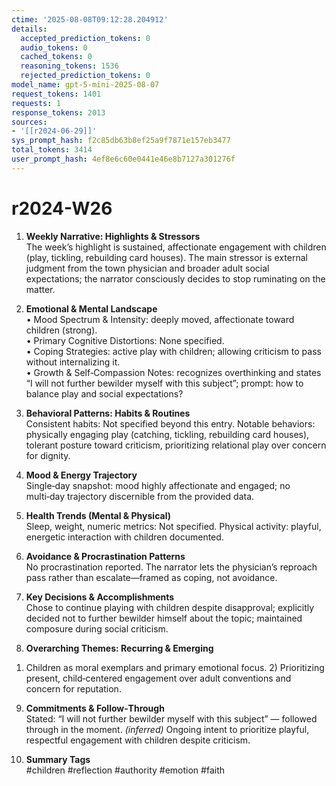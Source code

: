 ```yaml
---
ctime: '2025-08-08T09:12:28.204912'
details:
  accepted_prediction_tokens: 0
  audio_tokens: 0
  cached_tokens: 0
  reasoning_tokens: 1536
  rejected_prediction_tokens: 0
model_name: gpt-5-mini-2025-08-07
request_tokens: 1401
requests: 1
response_tokens: 2013
sources:
- '[[r2024-06-29]]'
sys_prompt_hash: f2c85db63b8ef25a9f7871e157eb3477
total_tokens: 3414
user_prompt_hash: 4ef8e6c60e0441e46e8b7127a301276f
---
```

# r2024-W26

1. **Weekly Narrative: Highlights & Stressors**  
The week’s highlight is sustained, affectionate engagement with children (play, tickling, rebuilding card houses). The main stressor is external judgment from the town physician and broader adult social expectations; the narrator consciously decides to stop ruminating on the matter.

2. **Emotional & Mental Landscape**  
• Mood Spectrum & Intensity: deeply moved, affectionate toward children (strong).  
• Primary Cognitive Distortions: None specified.  
• Coping Strategies: active play with children; allowing criticism to pass without internalizing it.  
• Growth & Self‑Compassion Notes: recognizes overthinking and states “I will not further bewilder myself with this subject”; prompt: how to balance play and social expectations?

3. **Behavioral Patterns: Habits & Routines**  
Consistent habits: Not specified beyond this entry. Notable behaviors: physically engaging play (catching, tickling, rebuilding card houses), tolerant posture toward criticism, prioritizing relational play over concern for dignity.

4. **Mood & Energy Trajectory**  
Single‑day snapshot: mood highly affectionate and engaged; no multi‑day trajectory discernible from the provided data.

5. **Health Trends (Mental & Physical)**  
Sleep, weight, numeric metrics: Not specified. Physical activity: playful, energetic interaction with children documented.

6. **Avoidance & Procrastination Patterns**  
No procrastination reported. The narrator lets the physician’s reproach pass rather than escalate—framed as coping, not avoidance.

7. **Key Decisions & Accomplishments**  
Chose to continue playing with children despite disapproval; explicitly decided not to further bewilder himself about the topic; maintained composure during social criticism.

8. **Overarching Themes: Recurring & Emerging**  
1) Children as moral exemplars and primary emotional focus. 2) Prioritizing present, child‑centered engagement over adult conventions and concern for reputation.

9. **Commitments & Follow‑Through**  
Stated: “I will not further bewilder myself with this subject” — followed through in the moment. *(inferred)* Ongoing intent to prioritize playful, respectful engagement with children despite criticism.

10. **Summary Tags**  
#children #reflection #authority #emotion #faith